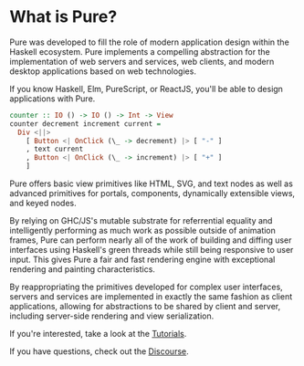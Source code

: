 # What is Pure?

Pure was developed to fill the role of modern application design within the
Haskell ecosystem. Pure implements a compelling abstraction for the
implementation of web servers and services, web clients, and modern desktop
applications based on web technologies.

If you know Haskell, Elm, PureScript, or ReactJS, you'll be able to design
applications with Pure.

```haskell
counter :: IO () -> IO () -> Int -> View
counter decrement increment current =
  Div <||>
    [ Button <| OnClick (\_ -> decrement) |> [ "-" ]
    , text current
    , Button <| OnClick (\_ -> increment) |> [ "+" ]
    ]
```

Pure offers basic view primitives like HTML, SVG, and text nodes as well as
advanced primitives for portals, components, dynamically extensible views, and
keyed nodes.

By relying on GHC/JS's mutable substrate for referrential equality and 
intelligently performing as much work as possible outside of animation frames,
Pure can perform nearly all of the work of building and diffing user interfaces
using Haskell's green threads while still being responsive to user input. This
gives Pure a fair and fast rendering engine with exceptional rendering and
painting characteristics. 

By reappropriating the primitives developed for complex user interfaces, servers
and services are implemented in exactly the same fashion as client applications,
allowing for abstractions to be shared by client and server, including
server-side rendering and view serialization.

If you're interested, take a look at the [Tutorials](/tuts).

If you have questions, check out the [Discourse](http://discourse.purehs.org).
